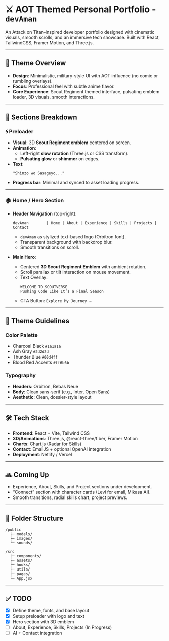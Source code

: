 
# ⚔️ AOT Themed Personal Portfolio - `devAman`

An Attack on Titan–inspired developer portfolio designed with cinematic visuals, smooth scrolls, and an immersive tech showcase. Built with React, TailwindCSS, Framer Motion, and Three.js.

---

## 🎯 Theme Overview

- **Design**: Minimalistic, military-style UI with AOT influence (no comic or rumbling overlays).
- **Focus**: Professional feel with subtle anime flavor.
- **Core Experience**: Scout Regiment themed interface, pulsating emblem loader, 3D visuals, smooth interactions.

---

## 🧱 Sections Breakdown

### 🌀 Preloader

- **Visual**: 3D **Scout Regiment emblem** centered on screen.
- **Animation**:
  - Left-right **slow rotation** (Three.js or CSS transform).
  - **Pulsating glow** or **shimmer** on edges.
- **Text**:  
  ```
  "Shinzo wo Sasageyo..."
  ```
- **Progress bar**: Minimal and synced to asset loading progress.

---

### 🏠 Home / Hero Section

- **Header Navigation** (top-right):
  ```
  devAman        | Home | About | Experience | Skills | Projects | Contact
  ```
  - `devAman` as stylized text-based logo (Orbitron font).
  - Transparent background with backdrop blur.
  - Smooth transitions on scroll.

- **Main Hero**:
  - Centered **3D Scout Regiment Emblem** with ambient rotation.
  - Scroll parallax or tilt interaction on mouse movement.
  - Text Overlay:
    ```
    WELCOME TO SCOUTVERSE
    Pushing Code Like It’s a Final Season
    ```
  - CTA Button: `Explore My Journey →`

---

## 🎨 Theme Guidelines

### Color Palette
- Charcoal Black `#1a1a1a`
- Ash Gray `#2d2d2d`
- Thunder Blue `#00d4ff`
- Blood Red Accents `#ff6b6b`

### Typography
- **Headers**: Orbitron, Bebas Neue
- **Body**: Clean sans-serif (e.g., Inter, Open Sans)
- **Aesthetic**: Clean, dossier-style layout

---

## 🛠️ Tech Stack

- **Frontend**: React + Vite, Tailwind CSS
- **3D/Animations**: Three.js, @react-three/fiber, Framer Motion
- **Charts**: Chart.js (Radar for Skills)
- **Contact**: EmailJS + optional OpenAI integration
- **Deployment**: Netlify / Vercel

---

## 🔜 Coming Up

- Experience, About, Skills, and Project sections under development.
- “Connect” section with character cards (Levi for email, Mikasa AI).
- Smooth transitions, radial skills chart, project previews.

---

## 📁 Folder Structure

```
/public
  ├─ models/
  ├─ images/
  └─ sounds/

/src
  ├─ components/
  ├─ assets/
  ├─ hooks/
  ├─ utils/
  ├─ pages/
  └─ App.jsx
```

---

## ✅ TODO

- [x] Define theme, fonts, and base layout
- [x] Setup preloader with logo and text
- [x] Hero section with 3D emblem
- [ ] About, Experience, Skills, Projects (In Progress)
- [ ] AI + Contact integration
